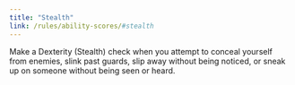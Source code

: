 ```yaml
---
title: "Stealth"
link: /rules/ability-scores/#stealth
---
```

Make a Dexterity (Stealth) check when you attempt to conceal yourself from enemies, slink past guards, slip away without being noticed, or sneak up on someone without being seen or heard.
